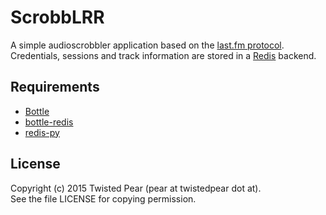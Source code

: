 # ScrobbLRR
A simple audioscrobbler application based on the
[last.fm protocol](http://www.audioscrobbler.net/development/protocol/).
Credentials, sessions and track information are stored in a [Redis](http://redis.io/) backend.

## Requirements
- [Bottle](http://bottlepy.org/)
- [bottle-redis](https://github.com/bottlepy/bottle-redis)
- [redis-py](https://github.com/andymccurdy/redis-py)

## License ##
Copyright (c) 2015 Twisted Pear (pear at twistedpear dot at).  
See the file LICENSE for copying permission.
